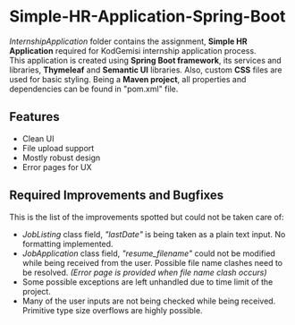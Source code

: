 
# Simple-HR-Application-Spring-Boot

*InternshipApplication* folder contains the assignment, **Simple HR Application** required for KodGemisi internship application process.\
This application is created using **Spring Boot framework**, its services and libraries, **Thymeleaf** and **Semantic UI** libraries. Also, custom **CSS** files are used for basic styling. Being a **Maven project**, all properties and dependencies can be found in "pom.xml" file.

## Features

 - Clean UI
 - File upload support
 - Mostly robust design
 - Error pages for UX

## Required Improvements and Bugfixes
This is the list of the improvements spotted but could not be taken care of:
 - *JobListing* class field, *"lastDate"* is being taken as a plain text input. No formatting implemented.
 - *JobApplication* class field, *"resume_filename"* could not be modified while being received from the user. Possible file name clashes need to be resolved. *(Error page is provided when file name clash occurs)*
- Some possible exceptions are left unhandled due to time limit of the project.
- Many of the user inputs are not being checked while being received. Primitive type size overflows are highly possible.
